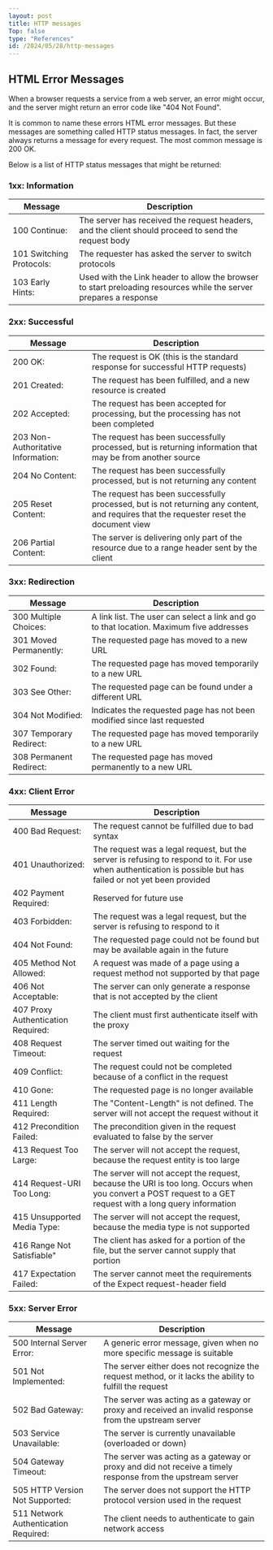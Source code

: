 ```yaml
---
layout: post
title: HTTP messages
Top: false
type: "References"
id: /2024/05/28/http-messages
---
```

## HTML Error Messages

When a browser requests a service from a web server, an error might occur, and the server might return an error code like "404 Not Found".

It is common to name these errors HTML error messages. But these messages are something called HTTP status messages. In fact, the server always returns a message for every request. The most common message is 200 OK.

Below is a list of HTTP status messages that might be returned:

### 1xx: Information

| Message | Description |
| --- | --- |
| 100 Continue: | The server has received the request headers, and the client should proceed to send the request body |
| 101 Switching Protocols: | The requester has asked the server to switch protocols |
| 103 Early Hints: | Used with the Link header to allow the browser to start preloading resources while the server prepares a response |

### 2xx: Successful

| Message | Description |
| --- | --- |
| 200 OK: | The request is OK (this is the standard response for successful HTTP requests) |
| 201 Created: | The request has been fulfilled, and a new resource is created |
| 202 Accepted: | The request has been accepted for processing, but the processing has not been completed |
| 203 Non-Authoritative Information: |The request has been successfully processed, but is returning information that may be from another source |
| 204 No Content: | The request has been successfully processed, but is not returning any content |
| 205 Reset Content: | The request has been successfully processed, but is not returning any content, and requires that the requester reset the document view |
| 206 Partial Content: | The server is delivering only part of the resource due to a range header sent by the client |

### 3xx: Redirection

| Message | Description |
| --- | --- |
| 300 Multiple Choices: | A link list. The user can select a link and go to that location. Maximum five addresses |
| 301 Moved Permanently: | The requested page has moved to a new URL |
| 302 Found: | The requested page has moved temporarily to a new URL |
| 303 See Other: | The requested page can be found under a different URL |
| 304 Not Modified: | Indicates the requested page has not been modified since last requested |
| 307 Temporary Redirect: | The requested page has moved temporarily to a new URL |
| 308 Permanent Redirect: | The requested page has moved permanently to a new URL |

### 4xx: Client Error

| Message | Description |
| --- | --- |
| 400 Bad Request: | The request cannot be fulfilled due to bad syntax |
| 401 Unauthorized: | The request was a legal request, but the server is refusing to respond to it. For use when authentication is possible but has failed or not yet been provided |
| 402 Payment Required: | Reserved for future use |
| 403 Forbidden: | The request was a legal request, but the server is refusing to respond to it |
| 404 Not Found: | The requested page could not be found but may be available again in the future |
| 405 Method Not Allowed: | A request was made of a page using a request method not supported by that page |
| 406 Not Acceptable: | The server can only generate a response that is not accepted by the client |
| 407 Proxy Authentication Required: | The client must first authenticate itself with the proxy |
| 408 Request Timeout: | The server timed out waiting for the request |
| 409 Conflict: | The request could not be completed because of a conflict in the request |
| 410 Gone: | The requested page is no longer available |
| 411 Length Required: | The "Content-Length" is not defined. The server will not accept the request without it |
| 412 Precondition Failed: | The precondition given in the request evaluated to false by the server |
| 413 Request Too Large: | The server will not accept the request, because the request entity is too large |
| 414 Request-URI Too Long: | The server will not accept the request, because the URI is too long. Occurs when you convert a POST request to a GET request with a long query information |
| 415 Unsupported Media Type: | The server will not accept the request, because the media type is not supported |
| 416 Range Not Satisfiable" | The client has asked for a portion of the file, but the server cannot supply that portion |
| 417 Expectation Failed: | The server cannot meet the requirements of the Expect request-header field |

### 5xx: Server Error

| Message | Description |
| --- | --- |
| 500 Internal Server Error: | A generic error message, given when no more specific message is suitable |
| 501 Not Implemented: | The server either does not recognize the request method, or it lacks the ability to fulfill the request |
| 502 Bad Gateway: | The server was acting as a gateway or proxy and received an invalid response from the upstream server |
| 503 Service Unavailable: | The server is currently unavailable (overloaded or down) |
| 504 Gateway Timeout: | The server was acting as a gateway or proxy and did not receive a timely response from the upstream server |
| 505 HTTP Version Not Supported: | The server does not support the HTTP protocol version used in the request |
| 511 Network Authentication Required: | The client needs to authenticate to gain network access |